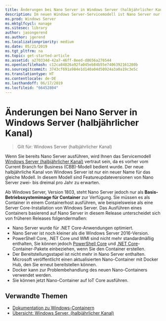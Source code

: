 ```yaml
---
title: Änderungen bei Nano Server in Windows Server (halbjährlicher Kanal)
description: Im neuen Windows Server-Servicemodell ist Nano Server nur ein Container-Betriebssystem mit bestimmten Änderungen.
ms.prod: Windows Server
ms.mktglfcycl: manage
ms.sitesec: library
author: jasongerend
ms.author: jgerend
ms.localizationpriority: medium
ms.date: 05/21/2019
ms.tgt_pltfrm: na
ms.topic: get-started-article
ms.assetid: a270334d-42a7-46ff-8eed-d8656a276544
ms.openlocfilehash: c12ca84826a92fa045eb84b55e7406392161280b
ms.sourcegitcommit: 3743cf691a984e1d140a04d50924a3a0a19c3e5c
ms.translationtype: HT
ms.contentlocale: de-DE
ms.lasthandoff: 06/17/2019
ms.locfileid: "66452804"
---
```

# <a name="changes-to-nano-server-in-windows-server-semi-annual-channel"></a>Änderungen bei Nano Server in Windows Server (halbjährlicher Kanal)

>Gilt für: Windows Server (halbjährlicher Kanal)

Wenn Sie bereits Nano Server ausführen, wird Ihnen das Servicemodell [Windows Server (halbjährlicher Kanal)](../get-started-19/servicing-channels-19.md) vertraut sein, da es vorher vom Current Branch for Business (CBB)-Modell bedient wurde. Der neue halbjährliche Kanal von Windows Server ist nur ein neuer Name für das gleiche Modell. In diesem Modell sind Featureupdateversionen von Nano Server zwei- bis dreimal pro Jahr zu erwarten.

Ab Windows Server, Version 1803, steht Nano Server jedoch nur als **Basis-Betriebssystemimage für Container** zur Verfügung. Sie müssen es als Container in einem Containerhost ausführen, wie beispielsweise als eine Server Core-Installation von Windows Server. Das Ausführen eines Containers basierend auf Nano Server in diesem Release unterscheidet sich von früheren Releases folgendermaßen:

- Nano Server wurde für .NET Core-Anwendungen optimiert.
- Nano Server ist noch kleiner als die Windows Server 2016-Version.
- PowerShell Core, .NET Core und WMI sind nicht mehr standardmäßig enthalten, Sie können jedoch [PowerShell Core](https://hub.docker.com/r/microsoft/powershell/) und [.NET Core](https://hub.docker.com/r/microsoft/dotnet/)-Container-Pakete einbeziehen, wenn Sie den Container erstellen.
- Der Bereitstellungsstapel ist nicht mehr in Nano Server enthalten. Microsoft veröffentlicht einen aktualisierten Nano-Container mit Docker Hub, den Sie erneut bereitstellen können.
- Docker kann zur Problembehandlung des neuen Nano-Containers verwendet werden.
- Sie können jetzt Nano-Container auf IoT Core ausführen.

## <a name="related-topics"></a>Verwandte Themen

- [Dokumentation zu Windows-Containern](http://aka.ms/windowscontainers)
- [Übersicht: Windows Server, (halbjährlicher Kanal)](../get-started-19/servicing-channels-19.md)
